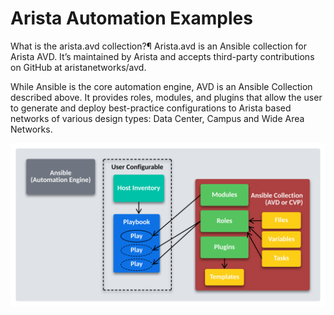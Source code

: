 # Arista Automation Examples

What is the arista.avd collection?¶
Arista.avd is an Ansible collection for Arista AVD. It’s maintained by Arista and accepts third-party contributions on GitHub at aristanetworks/avd.

While Ansible is the core automation engine, AVD is an Ansible Collection described above. It provides roles, modules, and plugins that allow the user to generate and deploy best-practice configurations to Arista based networks of various design types: Data Center, Campus and Wide Area Networks.

<p align="center">
  <img src='Images/collections.svg' alt='Arista DC Fabric'/>
</p>

